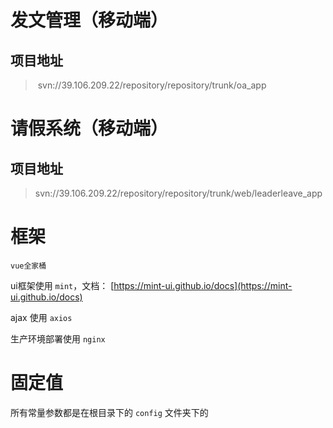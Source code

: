 # 发文管理（移动端）

## 项目地址

> ​	svn://39.106.209.22/repository/repository/trunk/oa_app

# 请假系统（移动端） 

## 项目地址

> ​	svn://39.106.209.22/repository/repository/trunk/web/leaderleave_app

# 框架

`vue全家桶`

ui框架使用 `mint`，文档： [https://mint-ui.github.io/docs](https://mint-ui.github.io/docs)

ajax 使用 `axios`

生产环境部署使用 `nginx`

# 固定值

所有常量参数都是在根目录下的 `config` 文件夹下的